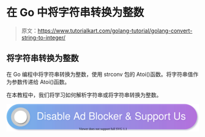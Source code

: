 # 在 Go 中将字符串转换为整数

> 原文：<https://www.tutorialkart.com/golang-tutorial/golang-convert-string-to-integer/>

## 将字符串转换为整数

在 Go 编程中将字符串转换为整数，使用 strconv 包的 Atoi()函数。将字符串值作为参数传递给 Atoi()函数。

在本教程中，我们将学习如何解析字符串或将字符串转换为整数。

[![](img/925da31b32d6bc3827932f6c8afb11bb.png)](https://www.tutorialkart.com/)